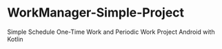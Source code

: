 # WorkManager-Simple-Project
Simple Schedule One-Time Work and Periodic Work Project Android with Kotlin
